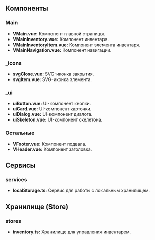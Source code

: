 ## Компоненты

### Main
- **VMain.vue:** Компонент главной страницы.
- **VMainInventory.vue:** Компонент инвентаря.
- **VMainInventoryItem.vue:** Компонент элемента инвентаря.
- **VMainNavigation.vue:** Компонент навигации.

### _icons
- **svgClose.vue:** SVG-иконка закрытия.
- **svgItem.vue:** SVG-иконка элемента.

### _ui
- **uiButton.vue:** UI-компонент кнопки.
- **uiCard.vue:** UI-компонент карточки.
- **uiDialog.vue:** UI-компонент диалога.
- **uiSkeleton.vue:** UI-компонент скелетона.

### Остальные
- **VFooter.vue:** Компонент подвала.
- **VHeader.vue:** Компонент заголовка.

## Сервисы

### services
- **localStorage.ts:** Сервис для работы с локальным хранилищем.

## Хранилище (Store)

### stores
- **inventory.ts:** Хранилище для управления инвентарем.

